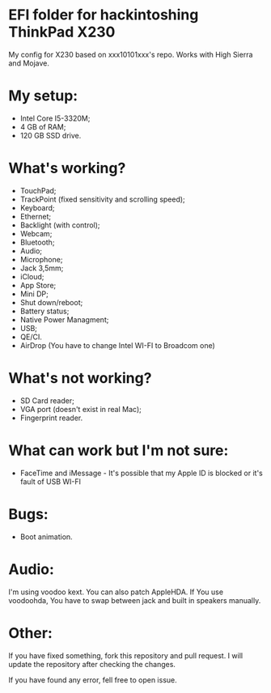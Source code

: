 # EFI folder for hackintoshing ThinkPad X230

My config for X230 based on xxx10101xxx's repo. Works with High Sierra and Mojave.

# My setup:
- Intel Core I5-3320M;
- 4 GB of RAM;
- 120 GB SSD drive.

# What's working?
- TouchPad;
- TrackPoint (fixed sensitivity and scrolling speed);
- Keyboard;
- Ethernet;
- Backlight (with control);
- Webcam;
- Bluetooth;
- Audio;
- Microphone;
- Jack 3,5mm;
- iCloud;
- App Store;
- Mini DP;
- Shut down/reboot;
- Battery status;
- Native Power Managment;
- USB;
- QE/CI.
- AirDrop (You have to change Intel WI-FI to Broadcom one)

# What's not working?
- SD Card reader;
- VGA port (doesn't exist in real Mac);
- Fingerprint reader.

# What can work but I'm not sure:
- FaceTime and iMessage - It's possible that my Apple ID is blocked or it's fault of USB WI-FI

# Bugs:
- Boot animation.

# Audio:
I'm using voodoo kext. You can also patch AppleHDA. If You use voodoohda, You have to swap between jack and built in speakers manually.

# Other:
If you have fixed something, fork this repository and pull request. I will update the repository after checking the changes.

If you have found any error, fell free to open issue. 

